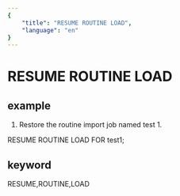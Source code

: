 ```yaml
---
{
    "title": "RESUME ROUTINE LOAD",
    "language": "en"
}
---
```


# RESUME ROUTINE LOAD
## example

1. Restore the routine import job named test 1.

RESUME ROUTINE LOAD FOR test1;

## keyword
RESUME,ROUTINE,LOAD

